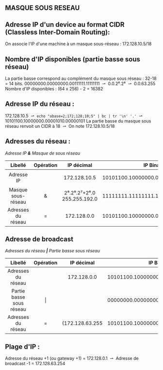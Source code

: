 ## MASQUE SOUS RESEAU

## Adresse IP d'un device au format CIDR (Classless Inter-Domain Routing):
On associe l'IP d'une machine à un masque sous-réseau : 172.128.10.5/18

## Nombre d'IP disponibles (partie basse sous réseau)
La partie basse correspond au complément du masque sous réseau : 32-18 = 14 bits.
00000000.00000000.00111111.11111111 &nbsp;&#8640;&nbsp; 0.0.2⁶.2⁸ &nbsp;&#8640;&nbsp; 0.0.63.255
Nombre d'IP disponibles : (64 x 256) - 2 = 16382

## Adresse IP du réseau :
172.128.10.5 &nbsp;&#8640;&nbsp; `echo "obase=2;172;128;10;5" | bc | tr '\n' '.'` &nbsp;&#8640;&nbsp; 10101100.10000000.00001010.00000101
La partie basse du masque sous réseau renvoit un CIDR à 18 &nbsp;&#8640;&nbsp; On note 172.128.10.5/18

## Adresses du réseau :

*Adresse IP **&** Masque de sous réseau*

| Libellé | Opération | IP décimal | IP Binaire | Commande |
|:-:|:-:|:-:|:-:|:-:|
| Adresse IP | | 172.128.10.5 | 10101100.10000000.00000000.00000101 | `echo "obase=2;172;128;10;5" \| bc \| tr '\n' '.'` |
| Masque sous-réseau | & | 2⁸.2⁸.2⁷+2⁶.0 <br> 255.255.192.0| 11111111.11111111.11000000.00000000 ||
| Adresses du réseau | = | 172.128.0.0 | 10101100.10000000.00000000.00000000 ||
                                                                          
## Adresse de broadcast

*Adresses du réseau **|** Partie basse sous réseau*

| Libellé | Opération | IP décimal | IP Binaire | Commande |
|:-:|:-:|:-:|:-:|:-:|
| Adresses du réseau | | 172.128.0.0 | 10101100.10000000.00000000.00000000 | |
| Partie basse sous réseau | \| |  | 00000000.00000000.00111111.11111111 ||
| Adresses du réseau | = | (172.128.63.255 | 10101100.10000000.00111111.11111111 ||


## Plage d'IP :
Adresse du réseau +1 (ou gateway +1) = 172.128.0.1 &nbsp;&#8640;&nbsp; Adresse de broadcast -1 = 172.128.63.254
